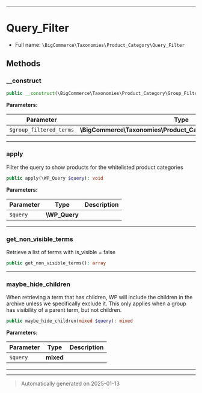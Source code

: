***

# Query_Filter





* Full name: `\BigCommerce\Taxonomies\Product_Category\Query_Filter`




## Methods


### __construct



```php
public __construct(\BigCommerce\Taxonomies\Product_Category\Group_Filtered_Terms $group_filtered_terms): mixed
```








**Parameters:**

| Parameter | Type | Description |
|-----------|------|-------------|
| `$group_filtered_terms` | **\BigCommerce\Taxonomies\Product_Category\Group_Filtered_Terms** |  |





***

### apply

Filter the query to show products for the whitelisted product categories

```php
public apply(\WP_Query $query): void
```








**Parameters:**

| Parameter | Type | Description |
|-----------|------|-------------|
| `$query` | **\WP_Query** |  |





***

### get_non_visible_terms

Retrieve a list of terms with is_visible = false

```php
public get_non_visible_terms(): array
```












***

### maybe_hide_children

When retrieving a term that has children, WP will include the children in the archive unless we specifically
exclude it. This only applies when a group has visibility of a parent term, but not children.

```php
public maybe_hide_children(mixed $query): mixed
```








**Parameters:**

| Parameter | Type | Description |
|-----------|------|-------------|
| `$query` | **mixed** |  |





***


***
> Automatically generated on 2025-01-13
